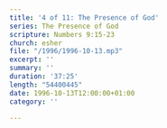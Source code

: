 ```yaml
---
title: '4 of 11: The Presence of God'
series: The Presence of God
scripture: Numbers 9:15-23
church: esher
file: "/1996/1996-10-13.mp3"
excerpt: ''
summary: ''
duration: '37:25'
length: "54400445"
date: 1996-10-13T12:00:00+01:00
category: ''

---
```

